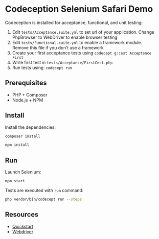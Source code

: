 # Codeception Selenium Safari Demo

Codeception is installed for acceptance, functional, and unit testing:

1. Edit `tests/Acceptance.suite.yml` to set url of your application. Change PhpBrowser to WebDriver to enable browser testing
2. Edit `tests/Functional.suite.yml` to enable a framework module. Remove this file if you don't use a framework
3. Create your first acceptance tests using `codecept g:cest Acceptance First`
4. Write first test in `tests/Acceptance/FirstCest.php`
5. Run tests using: `codecept run`

## Prerequisites

- PHP + Composer
- Node.js + NPM

## Install

Install the dependencies:

```sh
composer install
```

```sh
npm install
```

## Run

Launch Selenium:

```sh
npm start
```

Tests are executed with `run` command:

```sh
php vendor/bin/codecept run --steps
```

## Resources

- [Quickstart](https://codeception.com/quickstart)
- [Webdriver](https://codeception.com/docs/modules/WebDriver)
